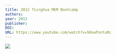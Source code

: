 ```yaml
---
title: 2012 Tsinghua MEM Bootcamp
authors: 
year: 2012
publisher: 
DOI: 
URL: https://www.youtube.com/watch?v=SHswPsntuRc
---
```


![](https://www.youtube.com/watch?v=SHswPsntuRc)